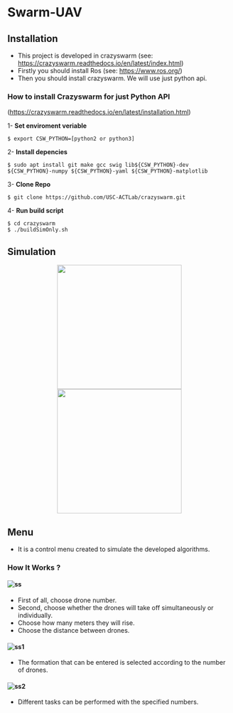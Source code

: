 # Swarm-UAV 

## Installation
- This project is developed in crazyswarm (see: https://crazyswarm.readthedocs.io/en/latest/index.html)
- Firstly you should install Ros (see: https://www.ros.org/)
- Then you should install crazyswarm. We will use just python api.

### How to install Crazyswarm for just Python API 
(https://crazyswarm.readthedocs.io/en/latest/installation.html)

1- __Set enviroment veriable__
```
$ export CSW_PYTHON=[python2 or python3]
```
2- __Install depencies__
```
$ sudo apt install git make gcc swig lib${CSW_PYTHON}-dev ${CSW_PYTHON}-numpy ${CSW_PYTHON}-yaml ${CSW_PYTHON}-matplotlib
```
3- __Clone Repo__
```
$ git clone https://github.com/USC-ACTLab/crazyswarm.git
```
4- __Run build script__
```
$ cd crazyswarm
$ ./buildSimOnly.sh
```



## Simulation
<p align="center">
  <img src="media/square-formation.gif" width="280"> 
  <img src="media/take-off-square.gif" width="280">
</p>




## Menu
- It is a control menu created to simulate the developed algorithms.

### How It Works ?
#### ![ss](https://i.hizliresim.com/j5cm3q1.png)
- First of all, choose drone number.
- Second, choose whether the drones will take off simultaneously or individually.
- Choose how many meters they will rise.
- Choose the distance between drones. 
#### ![ss1](https://i.hizliresim.com/eiz26zi.png)
-	The formation that can be entered is selected according to the number of drones. 
#### ![ss2](https://i.hizliresim.com/rdgj1p0.png)
- Different tasks can be performed with the specified numbers.
